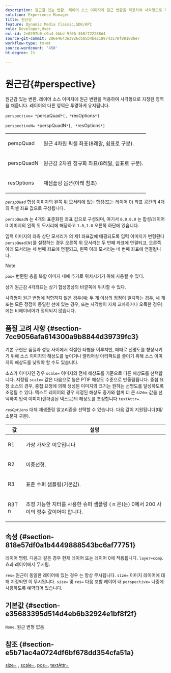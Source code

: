 ```yaml
---
description: 원근감 있는 변환. 레이어 소스 이미지에 원근 변환을 적용하여 사각형으로 지정된 영역을 채웁니다. 레이어의 다른 영역은 투명하게 유지됩니다.
solution: Experience Manager
title: 원근감
feature: Dynamic Media Classic,SDK/API
role: Developer,User
exl-id: 2e0297b0-c9a4-4bbd-9f06-368f722288d4
source-git-commit: 206e4643e3926cb85b4be2189743578f88180be7
workflow-type: tm+mt
source-wordcount: '450'
ht-degree: 1%

---
```


# 원근감{#perspective}

원근감 있는 변환. 레이어 소스 이미지에 원근 변환을 적용하여 사각형으로 지정된 영역을 채웁니다. 레이어의 다른 영역은 투명하게 유지됩니다.

`perspective= *`perspQuad`*[, *`resOptions`*]`

`perspectiveN= *`perspQuadN`*[, *`resOptions`*]`

<table id="simpletable_4BD38BBF53964F7D97B9E58914C97B3F"> 
 <tr class="strow"> 
  <td class="stentry"> <p><span class="varname"> perspQuad</span> </p></td> 
  <td class="stentry"> <p>원근 4차원 픽셀 좌표(8레알, 쉼표로 구분). </p></td> 
 </tr> 
 <tr class="strow"> 
  <td class="stentry"> <p><span class="varname"> perspQuadN</span> </p></td> 
  <td class="stentry"> <p>원근감 2차원 정규화 좌표(8레알, 쉼표로 구분). </p></td> 
 </tr> 
 <tr class="strow"> 
  <td class="stentry"> <p><span class="varname"> resOptions</span> </p></td> 
  <td class="stentry"> <p>재샘플링 옵션(아래 참조) </p></td> 
 </tr> 
</table>

*`perspQuad`* 합성 이미지의 왼쪽 위 모서리에 있는 합성(또는 레이어 0) 좌표 공간의 4개의 픽셀 좌표 값으로 구성됩니다.

`perspQuadN` 는 4개의 표준화된 좌표 값으로 구성되며, 여기서 `0.0,0.0` 는 합성/레이어 0 이미지의 왼쪽 위 모서리에 해당하고 `1.0,1.0` 오른쪽 하단에 있습니다.

입력 이미지의 좌측 상단 모서리가 의 제1 좌표값에 매핑되도록 입력 이미지가 변형된다 `perspQuad[N]`를 설정하는 경우 오른쪽 위 모서리는 두 번째 좌표에 연결되고, 오른쪽 아래 모서리는 세 번째 좌표에 연결되고, 왼쪽 아래 모서리는 네 번째 좌표에 연결됩니다.

>[!NOTE]
>
>`pos=` 변환된 층을 복합 이미지 내에 추가로 위치시키기 위해 사용될 수 있다.

상기 원근감 4각좌표는 상기 합성영상의 바깥쪽에 위치할 수 있다.

사각형이 원근 변형에 적합하지 않은 경우(예: 두 개 이상의 정점이 일치하는 경우, 세 개 또는 모든 정점이 동일한 선에 있는 경우, 또는 사각형이 자체 교차하거나 오목한 경우)에는 비헤이비어가 정의되지 않습니다.

## 품질 고려 사항 {#section-7cc9056afa614300a9b8844d39739fc3}

기본 구현은 품질과 성능 사이에서 적절한 타협을 이루지만, 때때로 선명도를 향상시키기 위해 소스 이미지의 해상도를 높이거나 앨리어싱 아티팩트를 줄이기 위해 소스 이미지의 해상도를 낮춰야 할 수도 있습니다.

소스가 이미지인 경우 `scale=` 이미지의 전체 해상도를 기준으로 다른 해상도를 선택합니다. 지정됨 `scale=` 값은 다음으로 높은 PTIF 해상도 수준으로 반올림됩니다. 중첩 요청 소스의 경우, 중첩 요청에 의해 생성된 이미지의 크기는 원하는 선명도를 달성하도록 조정될 수 있다. 텍스트 레이어의 경우 지정된 해상도 증가와 함께 더 큰 size= 값을 선택하여 입력 이미지(렌더링된 텍스트)의 해상도를 조정합니다 `textAttr=`.

*`resOptions`* 대체 재샘플링 알고리즘을 선택할 수 있습니다. 다음 값이 지원됩니다(대/소문자 구분).

<table id="table_0F20007986324E228096888ED37219C0"> 
 <thead> 
  <tr> 
   <th class="entry"> <b> 값</b> </th> 
   <th class="entry"> <b> 설명</b> </th> 
  </tr> 
 </thead>
 <tbody> 
  <tr> 
   <td> <p> <span class="codeph"> R1</span> </p> </td> 
   <td> <p> 가장 가까운 이웃입니다 </p> </td> 
  </tr> 
  <tr> 
   <td> <p> <span class="codeph"> R2</span> </p> </td> 
   <td> <p> 이중선형. </p> </td> 
  </tr> 
  <tr> 
   <td> <p> <span class="codeph"> R3</span> </p> </td> 
   <td> <p> 표준 수퍼 샘플링(기본값). </p> </td> 
  </tr> 
  <tr> 
   <td> <p> <span class="codeph">R3T<span class="varname"> n</span></span> </p> </td> 
   <td> <p> 조정 가능한 지터를 사용한 슈퍼 샘플링 (<span class="varname"> n</span> 은(는) 0에서 200 사이의 정수 값이어야 합니다. </p> </td> 
  </tr> 
 </tbody> 
</table>

## 속성 {#section-818e57df0a1b4449888543bc6af77751}

레이어 명령. 다음과 같은 경우 현재 레이어 또는 레이어 0에 적용됩니다. `layer=comp`. 효과 레이어에서 무시됨.

`res=` 원근이 동일한 레이어에 있는 경우 는 항상 무시됩니다. `size=` 이미지 레이어에 대해 지정되면 이 무시됩니다. `size=` 및 `res=` 다음 포함 레이어 내 `perspective=` 나중에 사용하도록 예약되어 있습니다.

## 기본값 {#section-e35683395d514d4eb6b32924e1bf8f2f}

`None`, 원근 변형 없음

## 참조 {#section-e5b71ac4a0724df6bf678dd354cfa51a}

[size=](../../../../../is-api/http-ref/image-serving-api-ref/c-http-protocol-reference/c-data-types/r-size.md#reference-04d383f32c7b4003bed9978cb854747b) , [scale=](../../../../../is-api/http-ref/image-serving-api-ref/c-http-protocol-reference/c-command-reference/r-is-http-scale.md#reference-098c30cea1764f189e6f7c7e400cc065), [pos=](../../../../../is-api/http-ref/image-serving-api-ref/c-http-protocol-reference/c-command-reference/r-pos.md#reference-65de948f4b404f1182b22119ca332143), [textAttr=](../../../../../is-api/http-ref/image-serving-api-ref/c-http-protocol-reference/c-command-reference/r-textattr.md#reference-ff00484fa3244286abeff34911f7ec0d)

